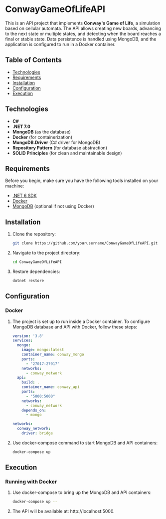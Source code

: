 # ConwayGameOfLifeAPI

This is an API project that implements **Conway's Game of Life**, a simulation based on cellular automata. The API allows creating new boards, advancing to the next state or multiple states, and detecting when the board reaches a final or stable state. Data persistence is handled using MongoDB, and the application is configured to run in a Docker container.

## Table of Contents

- [Technologies](#technologies)
- [Requirements](#requirements)
- [Installation](#installation)
- [Configuration](#configuration)
- [Execution](#execution)

## Technologies

- **C#**
- **.NET 7.0**
- **MongoDB** (as the database)
- **Docker** (for containerization)
- **MongoDB.Driver** (C# driver for MongoDB)
- **Repository Pattern** (for database abstraction)
- **SOLID Principles** (for clean and maintainable design)

## Requirements

Before you begin, make sure you have the following tools installed on your machine:

- [.NET 6 SDK](https://dotnet.microsoft.com/download/dotnet/6.0)
- [Docker](https://www.docker.com/get-started)
- [MongoDB](https://www.mongodb.com/try/download/community) (optional if not using Docker)

## Installation

1. Clone the repository:
   
   ```bash
   git clone https://github.com/yourusername/ConwayGameOfLifeAPI.git

3. Navigate to the project directory:

   ```bash
   cd ConwayGameOfLifeAPI

4. Restore dependencies:

   ```bash
   dotnet restore

## Configuration

### Docker
1. The project is set up to run inside a Docker container. To configure MongoDB database and API with Docker, follow these steps:

   ```yml
   version: '3.8'
   services:
     mongo:
       image: mongo:latest
       container_name: conway_mongo
       ports:
         - "27017:27017"
       networks:
         - conway_network
     api:
       build: .
       container_name: conway_api
       ports:
         - "5000:5000"
       networks:
         - conway_network
       depends_on:
         - mongo
   
   networks:
     conway_network:
       driver: bridge

2. Use docker-compose command to start MongoDB and API containers:

   ```bash
   docker-compose up

## Execution

### Running with Docker

1. Use docker-compose to bring up the MongoDB and API containers:

   ```bash
   docker-compose up --

3. The API will be available at: http://localhost:5000.
   
